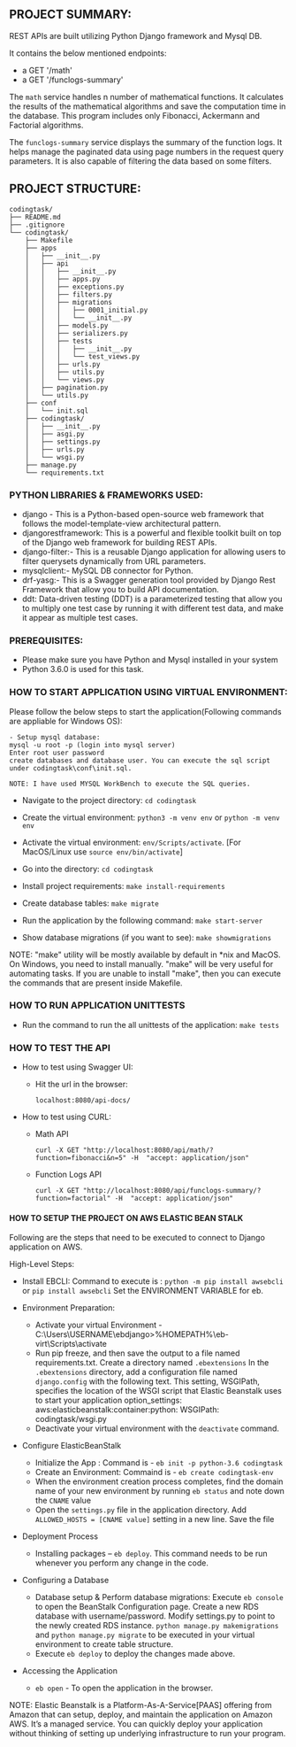 ## PROJECT SUMMARY:
REST APIs are built utilizing Python Django framework and Mysql DB.

It contains the below mentioned endpoints:
- a GET '/math'
- a GET '/funclogs-summary'

The `math` service handles n number of mathematical functions. It calculates the results of the mathematical algorithms and save the computation time in the database. This program includes only Fibonacci, Ackermann and Factorial algorithms. 

The `funclogs-summary` service displays the summary of the function logs. It helps manage the paginated data using page numbers in the request query parameters. It is also capable of filtering the data based on some filters.

## PROJECT STRUCTURE:
```
codingtask/
├── README.md
├── .gitignore
└── codingtask/
    ├── Makefile
    ├── apps
    │   ├── __init__.py
    │   ├── api
    │   │   ├── __init__.py
    │   │   ├── apps.py
    │   │   ├── exceptions.py
    │   │   ├── filters.py
    │   │   ├── migrations
    │   │   │   ├── 0001_initial.py
    │   │   │   └── __init__.py
    │   │   ├── models.py
    │   │   ├── serializers.py
    │   │   ├── tests
    │   │   │   ├── __init__.py
    │   │   │   └── test_views.py
    │   │   ├── urls.py
    │   │   ├── utils.py
    │   │   └── views.py
    │   ├── pagination.py
    │   └── utils.py
    ├── conf
    │   └── init.sql
    ├── codingtask/
    │   ├── __init__.py
    │   ├── asgi.py
    │   ├── settings.py
    │   ├── urls.py
    │   └── wsgi.py
    ├── manage.py
    └── requirements.txt
```

### PYTHON LIBRARIES & FRAMEWORKS USED:
- django - This is a Python-based open-source web framework that follows the model-template-view
architectural pattern.
- djangorestframework: This is a powerful and flexible toolkit built on top of the Django web framework
for building REST APIs.
- django-filter:- This is a reusable Django application for allowing users to filter querysets
dynamically from URL parameters.
- mysqlclient:- MySQL DB connector for Python.
- drf-yasg:- This is a Swagger generation tool provided by Django Rest Framework that allow you
to build API documentation.
- ddt: Data-driven testing (DDT) is a parameterized testing that allow you to multiply one test case
by running it with different test data, and make it appear as multiple test cases.

### PREREQUISITES:
- Please make sure you have Python and Mysql installed in your system
- Python 3.6.0 is used for this task.

### HOW TO START APPLICATION USING VIRTUAL ENVIRONMENT:
Please follow the below steps to start the application(Following commands are appliable for Windows OS):

```
- Setup mysql database:
mysql -u root -p (login into mysql server)
Enter root user password
create databases and database user. You can execute the sql script under codingtask\conf\init.sql.

NOTE: I have used MYSQL WorkBench to execute the SQL queries.

```
- Navigate to the project directory: ```cd codingtask```
- Create the virtual environment: ```python3 -m venv env```  or ```python -m venv env```
- Activate the virtual environment: ```env/Scripts/activate```. [For MacOS/Linux use ```source env/bin/activate```]

- Go into the directory:  ```cd codingtask```
- Install project requirements:  ```make install-requirements```
- Create database tables:  ```make migrate```
- Run the application by the following command:  ```make start-server```
- Show database migrations (if you want to see):  ```make showmigrations```

NOTE: "make" utility will be mostly available by default in *nix and MacOS. On Windows, you need to install manually.
"make" will be very useful for automating tasks.
If you are unable to install "make", then you can execute the commands that are present inside Makefile.

### HOW TO RUN APPLICATION UNITTESTS
- Run the command to run the all unittests of the application: ```make tests```
  
### HOW TO TEST THE API
- How to test using Swagger UI:
    - Hit the url in the browser:
        ```
        localhost:8080/api-docs/
        ```

- How to test using CURL:
    - Math API
        ```
        curl -X GET "http://localhost:8080/api/math/?function=fibonacci&n=5" -H  "accept: application/json"
        ```
    - Function Logs API
        ```
        curl -X GET "http://localhost:8080/api/funclogs-summary/?function=factorial" -H  "accept: application/json"
        ```

#### HOW TO SETUP THE PROJECT ON AWS ELASTIC BEAN STALK
Following are the steps that need to be executed to connect to Django application on AWS.

High-Level Steps:
- Install EBCLI:
    Command to execute is : ```python -m pip install awsebcli``` or ```pip install awsebcli```
    Set the ENVIRONMENT VARIABLE for eb.
- Environment Preparation:
   - Activate your virtual Environment - C:\Users\USERNAME\ebdjango>%HOMEPATH%\eb-virt\Scripts\activate
   - Run pip freeze, and then save the output to a file named requirements.txt.
       Create a directory named ```.ebextensions```
       In the ```.ebextensions``` directory, add a configuration file named ```django.config``` with the following text. This setting, WSGIPath, specifies the location of the WSGI script that Elastic Beanstalk uses to start your application
                option_settings:
            aws:elasticbeanstalk:container:python:
                WSGIPath: codingtask/wsgi.py
   - Deactivate your virtual environment with the ```deactivate``` command.

- Configure ElasticBeanStalk
    - Initialize the App : Command is - ```eb init -p python-3.6 codingtask```
    - Create an Environment: Commaind is - ```eb create codingtask-env```
    - When the environment creation process completes, find the domain name of your new environment by running ```eb status``` and note down the ```CNAME``` value
    - Open the ```settings.py``` file in the application directory. Add ```ALLOWED_HOSTS = [CNAME value]``` setting in a new line. Save the file

- Deployment Process
    - Installing packages – ```eb deploy```. This command needs to be run whenever you perform any change in the code.
    
- Configuring a Database
    - Database setup & Perform database migrations:
        Execute ```eb console``` to open the BeanStalk Configuration page. Create a new RDS database with username/password.
        Modify settings.py to point to the newly created RDS instance.
        ```python manage.py makemigrations``` and ```python manage.py migrate``` to be  executed in your virtual environment to create table structure.
    - Execute ```eb deploy``` to deploy the changes made above.

- Accessing the Application
  - ```eb open``` - To open the application in the browser.

NOTE: Elastic Beanstalk is a Platform-As-A-Service[PAAS] offering from Amazon that can setup, deploy, and maintain the application on Amazon AWS. It’s a managed service. You can quickly deploy your application without thinking of setting up underlying infrastructure to run your program.

